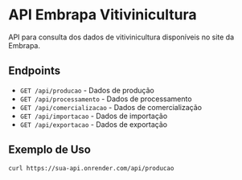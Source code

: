# API Embrapa Vitivinicultura

API para consulta dos dados de vitivinicultura disponíveis no site da Embrapa.

## Endpoints

- `GET /api/producao` - Dados de produção
- `GET /api/processamento` - Dados de processamento
- `GET /api/comercializacao` - Dados de comercialização
- `GET /api/importacao` - Dados de importação
- `GET /api/exportacao` - Dados de exportação

## Exemplo de Uso

```bash
curl https://sua-api.onrender.com/api/producao